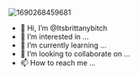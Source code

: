 ![1690268459681](https://github.com/Itsbrittanybitch/Itsbrittanybitch/assets/142914253/a9023a72-50a6-4210-92d4-ae88a1a3a26e)
- 👋 Hi, I’m @Itsbrittanybitch
- 👀 I’m interested in ...
- 🌱 I’m currently learning ...
- 💞️ I’m looking to collaborate on ...
- 📫 How to reach me ...

<!---
Itsbrittanybitch/Itsbrittanybitch is a ✨ special ✨ repository because its `README.md` (this file) appears on your GitHub profile.
You can click the Preview link to take a look at your changes.
--->
